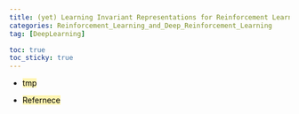 ```yaml
---
title: (yet) Learning Invariant Representations for Reinforcement Learning without Reconstruction
categories: Reinforcement_Learning_and_Deep_Reinforcement_Learning
tag: [DeepLearning]

toc: true
toc_sticky: true
---
```


- <mark style='background-color: #fff5b1'> tmp </mark>

- <mark style='background-color: #fff5b1'> Refernece </mark>
